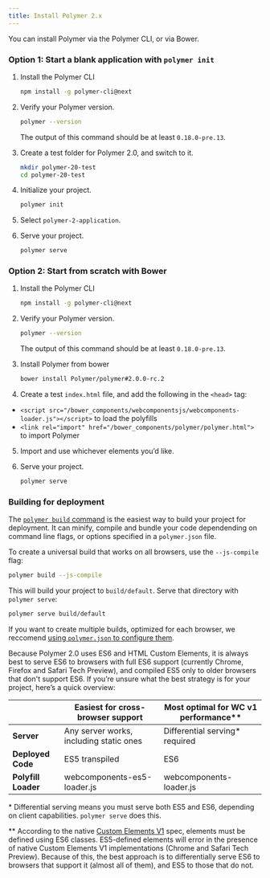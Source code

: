 ```yaml
---
title: Install Polymer 2.x
---
```


<!-- toc -->

You can install Polymer via the Polymer CLI, or via Bower.

### Option 1:  Start a blank application with `polymer init`

1. Install the Polymer CLI

    ```bash
    npm install -g polymer-cli@next
    ```

2. Verify your Polymer version.

    ```bash
    polymer --version
    ```

    The output of this command should be at least `0.18.0-pre.13`.

3. Create a test folder for Polymer 2.0, and switch to it.

    ```bash
    mkdir polymer-20-test
    cd polymer-20-test
    ```

4. Initialize your project.

    ```bash
    polymer init
    ```

5. Select `polymer-2-application`.

6. Serve your project.

    ```bash
    polymer serve
    ```

### Option 2: Start from scratch with Bower

1. Install the Polymer CLI

    ```bash
    npm install -g polymer-cli@next
    ```

2. Verify your Polymer version.

    ```bash
    polymer --version
    ```

    The output of this command should be at least `0.18.0-pre.13`.

3. Install Polymer from bower

    ```bash
    bower install Polymer/polymer#2.0.0-rc.2
    ```

4. Create a test `index.html` file, and add the following in the `<head>` tag:
  - `<script src="/bower_components/webcomponentsjs/webcomponents-loader.js"></script>` to
  load the polyfills
  - `<link rel="import" href="/bower_components/polymer/polymer.html">` to
  import Polymer

5. Import and use whichever elements you’d like.

6. Serve your project.

    ```bash
    polymer serve
    ```

### Building for deployment

The [`polymer build` command](/2.0/docs/tools/polymer-cli#build) is the easiest way to build your project for deployment. It can minify, compile and bundle your code dependending on command line flags, or options specified in a `polymer.json` file.

To create a universal build that works on all browsers, use the `--js-compile` flag:

```bash
polymer build --js-compile
```

This will build your project to `build/default`. Serve that directory with `polymer serve`:

```bash
polymer serve build/default
```

If you want to create multiple builds, optimized for each browser, we reccomend [using `polymer.json` to configure them](/2.0/docs/tools/polymer-json).

Because Polymer 2.0 uses ES6 and HTML Custom Elements, it is always best to serve ES6 to browsers with full ES6 support (currently Chrome, Firefox and Safari Tech Preview), and compiled ES5 only to older browsers that don't support ES6. If you’re unsure what the best strategy is for your project, here’s a quick overview:

|   | Easiest for cross-browser support  | Most optimal for WC v1 performance**  |
|---|-------|------|
| **Server** | Any server works, including static ones | Differential serving* required |
| **Deployed Code** | ES5 transpiled | ES6|
| **Polyfill Loader** | webcomponents-es5-loader.js | webcomponents-loader.js|

\* Differential serving means you must serve both ES5 and ES6, depending on client capabilities. `polymer serve` does this.

\*\* According to the native [Custom Elements V1](https://html.spec.whatwg.org/multipage/scripting.html#custom-element-conformance) spec, elements must be defined using ES6 classes. ES5-defined elements will error in the presence of native Custom Elements V1 implementations (Chrome and Safari Tech Preview). Because of this, the best approach is to differentially serve ES6 to browsers that support it (almost all of them), and ES5 to those that do not.
